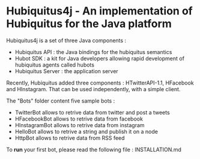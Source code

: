# Hubiquitus4j - An implementation of Hubiquitus for the Java platform

Hubiquitus4j is a set of three Java components :

* Hubiquitus API : the Java bindings for the hubiquitus semantics
* Hubot SDK : a kit for Java developers allowing rapid development of hubiquitus agents called hubots
* Hubiquitus Server : the application server

Recently, Hubiquitus added three components : HTwitterAPI-1.1, HFacebook and HInstagram. That can be used independently, with a simple client.

The "Bots" folder content five sample bots :

* TwitterBot allows to retrive data from twitter and post a tweets
* HFacebookBot allows to retrive data from facebook
* HInstagramBot allows to retrive data from instagram 
* HelloBot allows to retrive a string and publish it on a node
* HttpBot allows to retrive data from RSS feed


To **run** your first bot, please read the following file : INSTALLATION.md